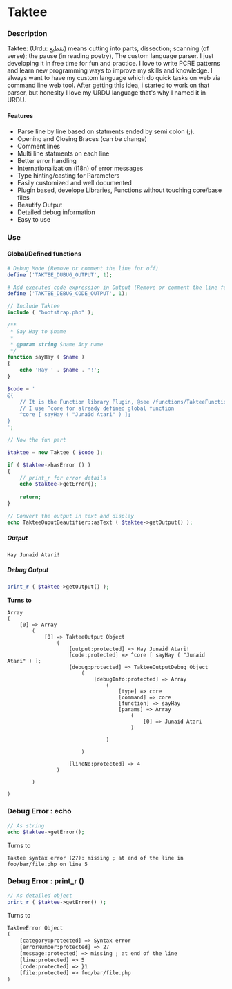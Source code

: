 ﻿Taktee
======

### Description

Taktee: (Urdu: تقطیع) means cutting into parts, dissection; scanning (of verse); the pause (in reading poetry), The custom language parser. I just developing it in free time for fun and practice. I love to write PCRE patterns and learn new programming ways to improve my skills and knowledge. I always want to have my custom language which do quick tasks on web via command line web tool. After getting this idea, i started to work on that parser, but honeslty I love my URDU language that's why I named it in URDU.

#### Features
- Parse line by line based on statments ended by semi colon (;).
- Opening and Closing Braces (can be change)
- Comment lines
- Multi line statments on each line
- Better error handling
- Internationalization (i18n) of error messages
- Type hinting/casting for Parameters
- Easily customized and well documented
- Plugin based, develope Libraries, Functions without touching core/base files
- Beautify Output
- Detailed debug information
- Easy to use

### Use

#### Global/Defined functions
```php
# Debug Mode (Remove or comment the line for off)
define ('TAKTEE_DUBUG_OUTPUT', 1);

# Add executed code expression in Output (Remove or comment the line for off)
define ('TAKTEE_DEBUG_CODE_OUTPUT', 1);

// Include Taktee
include ( "bootstrap.php" );

/**
 * Say Hay to $name
 * 
 * @param string $name Any name
 */
function sayHay ( $name )
{
    echo 'Hay ' . $name . '!';
}

$code = '
@{
	// It is the Function library Plugin, @see /functions/TakteeFunctionCommands.php
	// I use ^core for already defined global function
	^core [ sayHay ( "Junaid Atari" ) ];
}
';

// Now the fun part

$taktee = new Taktee ( $code );

if ( $taktee->hasError () )
{
	// print_r for error details
	echo $taktee->getError();
	
	return;
}

// Convert the output in text and display
echo TakteeOuputBeautifier::asText ( $taktee->getOutput() );
```

##### Output
````text
Hay Junaid Atari!
````

##### Debug Output
````php
print_r ( $taktee->getOutput() );
````
**Turns to**
````text
Array
(
    [0] => Array
        (
            [0] => TakteeOutput Object
                (
                    [output:protected] => Hay Junaid Atari!
                    [code:protected] => ^core [ sayHay ( "Junaid Atari" ) ];
                    [debug:protected] => TakteeOutputDebug Object
                        (
                            [debugInfo:protected] => Array
                                (
                                    [type] => core
                                    [command] => core
                                    [function] => sayHay
                                    [params] => Array
                                        (
                                            [0] => Junaid Atari
                                        )

                                )

                        )

                    [lineNo:protected] => 4
                )

        )

)
````

### Debug Error : echo

````php
// As string
echo $taktee->getError();
````
Turns to

````text
Taktee syntax error (27): missing ; at end of the line in foo/bar/file.php on line 5
````
### Debug Error : print_r ()

````php
// As detailed object
print_r ( $taktee->getError() );
````
Turns to
````html
TakteeError Object
(
    [category:protected] => Syntax error
    [errorNumber:protected] => 27
    [message:protected] => missing ; at end of the line
    [line:protected] => 5
    [code:protected] => }1
    [file:protected] => foo/bar/file.php
)
````
#####